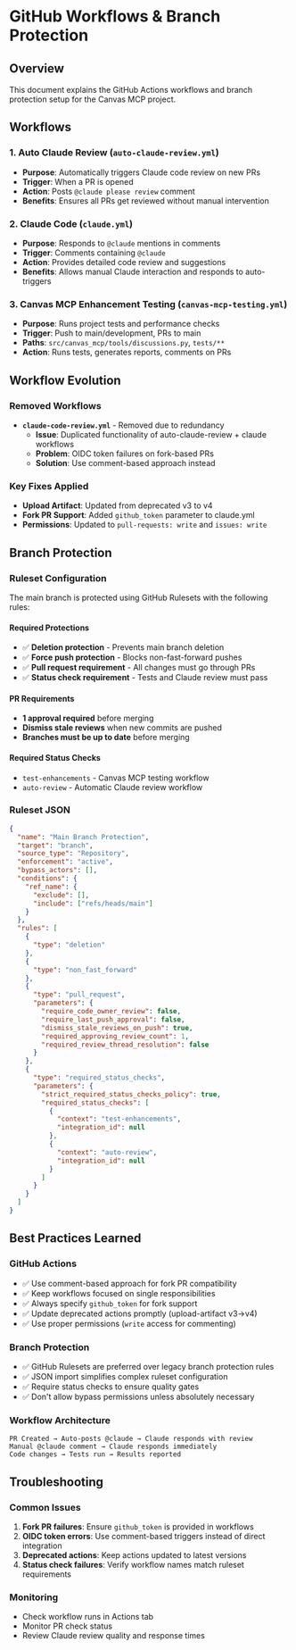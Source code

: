 # GitHub Workflows & Branch Protection

## Overview
This document explains the GitHub Actions workflows and branch protection setup for the Canvas MCP project.

## Workflows

### 1. Auto Claude Review (`auto-claude-review.yml`)
- **Purpose**: Automatically triggers Claude code review on new PRs
- **Trigger**: When a PR is opened
- **Action**: Posts `@claude please review` comment
- **Benefits**: Ensures all PRs get reviewed without manual intervention

### 2. Claude Code (`claude.yml`) 
- **Purpose**: Responds to `@claude` mentions in comments
- **Trigger**: Comments containing `@claude`
- **Action**: Provides detailed code review and suggestions
- **Benefits**: Allows manual Claude interaction and responds to auto-triggers

### 3. Canvas MCP Enhancement Testing (`canvas-mcp-testing.yml`)
- **Purpose**: Runs project tests and performance checks
- **Trigger**: Push to main/development, PRs to main
- **Paths**: `src/canvas_mcp/tools/discussions.py`, `tests/**`
- **Action**: Runs tests, generates reports, comments on PRs

## Workflow Evolution

### Removed Workflows
- **`claude-code-review.yml`** - Removed due to redundancy
  - **Issue**: Duplicated functionality of auto-claude-review + claude workflows
  - **Problem**: OIDC token failures on fork-based PRs
  - **Solution**: Use comment-based approach instead

### Key Fixes Applied
- **Upload Artifact**: Updated from deprecated v3 to v4
- **Fork PR Support**: Added `github_token` parameter to claude.yml
- **Permissions**: Updated to `pull-requests: write` and `issues: write`

## Branch Protection

### Ruleset Configuration
The main branch is protected using GitHub Rulesets with the following rules:

#### Required Protections
- ✅ **Deletion protection** - Prevents main branch deletion
- ✅ **Force push protection** - Blocks non-fast-forward pushes  
- ✅ **Pull request requirement** - All changes must go through PRs
- ✅ **Status check requirement** - Tests and Claude review must pass

#### PR Requirements
- **1 approval required** before merging
- **Dismiss stale reviews** when new commits are pushed
- **Branches must be up to date** before merging

#### Required Status Checks
- `test-enhancements` - Canvas MCP testing workflow
- `auto-review` - Automatic Claude review workflow

### Ruleset JSON
```json
{
  "name": "Main Branch Protection",
  "target": "branch",
  "source_type": "Repository", 
  "enforcement": "active",
  "bypass_actors": [],
  "conditions": {
    "ref_name": {
      "exclude": [],
      "include": ["refs/heads/main"]
    }
  },
  "rules": [
    {
      "type": "deletion"
    },
    {
      "type": "non_fast_forward" 
    },
    {
      "type": "pull_request",
      "parameters": {
        "require_code_owner_review": false,
        "require_last_push_approval": false,
        "dismiss_stale_reviews_on_push": true,
        "required_approving_review_count": 1,
        "required_review_thread_resolution": false
      }
    },
    {
      "type": "required_status_checks",
      "parameters": {
        "strict_required_status_checks_policy": true,
        "required_status_checks": [
          {
            "context": "test-enhancements",
            "integration_id": null
          },
          {
            "context": "auto-review", 
            "integration_id": null
          }
        ]
      }
    }
  ]
}
```

## Best Practices Learned

### GitHub Actions
- ✅ Use comment-based approach for fork PR compatibility
- ✅ Keep workflows focused on single responsibilities  
- ✅ Always specify `github_token` for fork support
- ✅ Update deprecated actions promptly (upload-artifact v3→v4)
- ✅ Use proper permissions (`write` access for commenting)

### Branch Protection
- ✅ GitHub Rulesets are preferred over legacy branch protection rules
- ✅ JSON import simplifies complex ruleset configuration
- ✅ Require status checks to ensure quality gates
- ✅ Don't allow bypass permissions unless absolutely necessary

### Workflow Architecture
```
PR Created → Auto-posts @claude → Claude responds with review
Manual @claude comment → Claude responds immediately  
Code changes → Tests run → Results reported
```

## Troubleshooting

### Common Issues
1. **Fork PR failures**: Ensure `github_token` is provided in workflows
2. **OIDC token errors**: Use comment-based triggers instead of direct integration
3. **Deprecated actions**: Keep actions updated to latest versions
4. **Status check failures**: Verify workflow names match ruleset requirements

### Monitoring
- Check workflow runs in Actions tab
- Monitor PR check status
- Review Claude review quality and response times